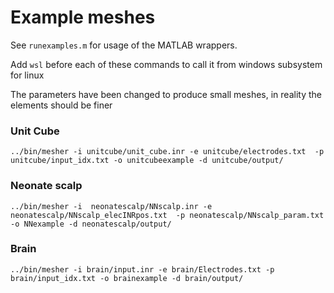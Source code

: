 # Example meshes

See `runexamples.m` for usage of the MATLAB wrappers. 

Add `wsl` before each of these commands to call it from windows subsystem for linux

The parameters have been changed to produce small meshes, in reality the elements should be finer

### Unit Cube
 ```
 ../bin/mesher -i unitcube/unit_cube.inr -e unitcube/electrodes.txt  -p unitcube/input_idx.txt -o unitcubeexample -d unitcube/output/
 ```

### Neonate scalp
```
../bin/mesher -i  neonatescalp/NNscalp.inr -e neonatescalp/NNscalp_elecINRpos.txt  -p neonatescalp/NNscalp_param.txt -o NNexample -d neonatescalp/output/
```
### Brain

```
../bin/mesher -i brain/input.inr -e brain/Electrodes.txt -p brain/input_idx.txt -o brainexample -d brain/output/
```


